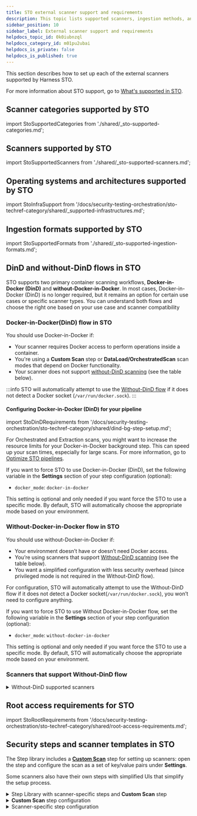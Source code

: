 ```yaml
---
title: STO external scanner support and requirements
description: This topic lists supported scanners, ingestion methods, and requirements.
sidebar_position: 10
sidebar_label: External scanner support and requirements
helpdocs_topic_id: 0k0iubnzql
helpdocs_category_id: m01pu2ubai
helpdocs_is_private: false
helpdocs_is_published: true
---
```


This section describes how to set up each of the external scanners supported by Harness STO.

For more information about STO support, go to [What's supported in STO](/docs/security-testing-orchestration/whats-supported).


## Scanner categories supported by STO

import StoSupportedCategories from './shared/_sto-supported-categories.md';

<StoSupportedCategories />

<!-- 
### Data ingestion methods supported by STO

import StoSupportedMethods from './shared/_sto-supported-methods.md';

<StoSupportedMethods />

The scanner, targets, and scan approach combinations are covered in the next section.

-->

## Scanners supported by STO

import StoSupportedScanners from './shared/_sto-supported-scanners.md';

<StoSupportedScanners />

##  Operating systems and architectures supported by STO

import StoInfraSupport from '/docs/security-testing-orchestration/sto-techref-category/shared/_supported-infrastructures.md';

<StoInfraSupport />


## Ingestion formats supported by STO

import StoSupportedFormats from './shared/_sto-supported-ingestion-formats.md';

<StoSupportedFormats />



## DinD and without-DinD flows in STO

STO supports two primary container scanning workflows, **Docker-in-Docker (DinD)** and **without-Docker-in-Docker**. In most cases, Docker-in-Docker (DinD) is no longer required, but it remains an option for certain use cases or specific scanner types. You can understand both flows and choose the right one based on your use case and scanner compatibility

### Docker-in-Docker(DinD) flow in STO

You should use Docker-in-Docker if:
- Your scanner requires Docker access to perform operations inside a container.
- You're using a **Custom Scan** step or **DataLoad/OrchestratedScan** scan modes that depend on Docker functionality.
- Your scanner does not support [without-DinD scanning](#scanners-that-support-without-dind-flow) (see the table below).

:::info
STO will automatically attempt to use the [Without-DinD flow](#without-docker-in-docker-flow-in-sto) if it does not detect a Docker socket (`/var/run/docker.sock`).
:::

#### Configuring Docker-in-Docker (DinD) for your pipeline

import StoDinDRequirements from '/docs/security-testing-orchestration/sto-techref-category/shared/dind-bg-step-setup.md';

<StoDinDRequirements />

For Orchestrated and Extraction scans, you might want to increase the resource limits for your Docker-in-Docker background step. This can speed up your scan times, especially for large scans. For more information, go to [Optimize STO pipelines](/docs/security-testing-orchestration/use-sto/set-up-sto-pipelines/optimize-sto-pipelines).

If you want to force STO to use Docker-in-Docker (DinD), set the following variable in the **Settings** section of your step configuration (optional):

- `docker_mode`: `docker-in-docker`

This setting is optional and only needed if you want force the STO to use a specific mode. By default, STO will automatically choose the appropriate mode based on your environment.

### Without-Docker-in-Docker flow in STO

You should use without-Docker-in-Docker if:

- Your environment doesn’t have or doesn’t need Docker access.
- You’re using scanners that support [Without-DinD scanning](#scanners-that-support-without-dind-flow) (see the table below).
- You want a simplified configuration with less security overhead (since privileged mode is not required in the Without-DinD flow).

For configuration, STO will automatically attempt to use the Without-DinD flow if it does not detect a Docker socket(`/var/run/docker.sock`), you won’t need to configure anything.

If you want to force STO to use Without Docker-in-Docker flow, set the following variable in the **Settings** section of your step configuration (optional):

- `docker_mode`: `without-docker-in-docker`

This setting is optional and only needed if you want force the STO to use a specific mode. By default, STO will automatically choose the appropriate mode based on your environment.


### Scanners that support Without-DinD flow
<details>
<summary>Without-DinD supported scanners</summary>

import WithoutDinDSupportedScanners from '/docs/security-testing-orchestration/sto-techref-category/shared/_without-dind-supported-scanners.md';

<WithoutDinDSupportedScanners />

</details>

## Root access requirements for STO

import StoRootRequirements from '/docs/security-testing-orchestration/sto-techref-category/shared/root-access-requirements.md';

<StoRootRequirements />

<!-- 
### Scanner binaries used in STO container images

import StoSupportedBinaries from './shared/_sto-supported-binaries.md';

<StoSupportedBinaries />

-->


## Security steps and scanner templates in STO

The Step library includes a [**Custom Scan**](/docs/security-testing-orchestration/custom-scanning/custom-scan-reference) step for setting up scanners: open the step and configure the scan as a set of key/value pairs under **Settings**. 

Some scanners also have their own steps with simplified UIs that simplify the setup process.

<details>
<summary>Step Library with scanner-specific steps and <b>Custom Scan</b> step</summary>

![Step Library with scanner-specific steps and Custom Scan step](./static/security-steps-tab.png)

</details>

<details>
<summary><b>Custom Scan</b> step configuration</summary>

![Custom Scan step configuration](./static/config-scan-step.png)

</details>

<details>
<summary>Scanner-specific step configuration</summary>

![Scanner-specific step configuration](./static/sto-step-palette-example.png)

</details>

